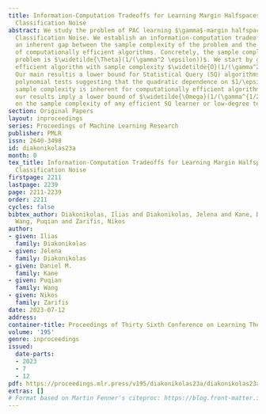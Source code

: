 ```yaml
---
title: Information-Computation Tradeoffs for Learning Margin Halfspaces with Random
  Classification Noise
abstract: We study the problem of PAC learning $\gamma$-margin halfspaces with Random
  Classification Noise. We establish an information-computation tradeoffsuggesting
  an inherent gap between the sample complexity of the problem and the sample complexity
  of computationally efficient algorithms. Concretely, the sample complexity of the
  problem is $\widetilde{\Theta}(1/(\gamma^2 \epsilon))$. We start by giving a simple
  efficient algorithm with sample complexity $\widetilde{O}(1/(\gamma^2 \epsilon^2))$.
  Our main resultis a lower bound for Statistical Query (SQ) algorithms and low-degree
  polynomial tests suggesting that the quadratic dependence on $1/\epsilon$ in the
  sample complexity is inherent for computationally efficient algorithms.Specifically,
  our results imply a lower bound of $\widetilde{\Omega}(1/(\gamma^{1/2} \epsilon^2))$
  on the sample complexity of any efficient SQ learner or low-degree test.
section: Original Papers
layout: inproceedings
series: Proceedings of Machine Learning Research
publisher: PMLR
issn: 2640-3498
id: diakonikolas23a
month: 0
tex_title: Information-Computation Tradeoffs for Learning Margin Halfspaces with Random
  Classification Noise
firstpage: 2211
lastpage: 2239
page: 2211-2239
order: 2211
cycles: false
bibtex_author: Diakonikolas, Ilias and Diakonikolas, Jelena and Kane, Daniel M. and
  Wang, Puqian and Zarifis, Nikos
author:
- given: Ilias
  family: Diakonikolas
- given: Jelena
  family: Diakonikolas
- given: Daniel M.
  family: Kane
- given: Puqian
  family: Wang
- given: Nikos
  family: Zarifis
date: 2023-07-12
address: 
container-title: Proceedings of Thirty Sixth Conference on Learning Theory
volume: '195'
genre: inproceedings
issued:
  date-parts:
  - 2023
  - 7
  - 12
pdf: https://proceedings.mlr.press/v195/diakonikolas23a/diakonikolas23a.pdf
extras: []
# Format based on Martin Fenner's citeproc: https://blog.front-matter.io/posts/citeproc-yaml-for-bibliographies/
---
```

